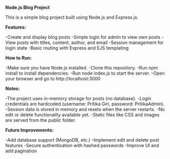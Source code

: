 **Node.js Blog Project**

This is a simple blog project built using Node.js and Express.js.

**Features:**

-Create and display blog posts
-Simple login for admin to view own posts
-View posts with titles, content, author, and email
-Session management for login state
-Basic routing with Express and EJS templating

**How to Run:**

-Make sure you have Node.js installed.
-Clone this repository.
-Run npm install to install dependencies.
-Run node index.js to start the server.
-Open your browser and go to http://localhost:3000

**Notes:**

-The project uses in-memory storage for posts (no database).
-Login credentials are hardcoded (username: Pritika Giri, password: PritikaAdmin).
-Session data is stored in memory and resets when the server restarts.
-No edit or delete functionality available yet.
-Static files like CSS and images are served from the public folder.

**Future Improvements:**

-Add database support (MongoDB, etc.)
-Implement edit and delete post features
-Secure authentication with hashed passwords
-Improve UI and add pagination
